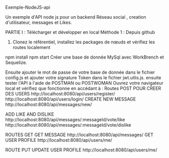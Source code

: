 Exemple-NodeJS-api

Un exemple d'API node js pour un backend Réseau social , creation d'utilisateur, messages et Likes.

PARTIE I : Télécharger et développer en local
Méthode 1 : Depuis github

1. Clonez le référentiel, installez les packages de nœuds et vérifiez les routes localement

npm install
npm start
Créer une base de donnée MySql avec WorkBrench et Sequelize.

Ensuite ajouter le mot de passe de votre base de donnée dans le fichier config.js et ajouter votre signature Token dans le fichier jwt.utlis.js. ensuite tester l'API à l'aide de POSTMAN ou POSTWOMAN
Ouvrez votre navigateur local et vérifiez que fonctionne en accédant à :
Routes POST
POUR CREER DES USERS
http://localhost:8080/api/users/register/
http://localhost:8080/api/users/login/
CREATE NEW MESSAGE
http://localhost:8080/api/messages/new/

ADD LIKE AND DISLIKE
http://localhost:8080/api/messages/:messageId/vote/like
http://localhost:8080/api/messages/:messageId/vote/dislike

ROUTES GET
GET MESSAGE
http://localhost:8080/api/messages/
GET USER PROFILE
http://localhost:8080/api/users/me/

ROUTE PUT
UPDATE USER PROFILE
http://localhost:8080/api/users/me/
